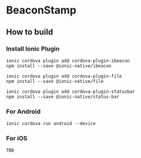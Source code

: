 # BeaconStamp

## How to build

### Install Ionic Plugin

~~~
ionic cordova plugin add cordova-plugin-ibeacon
npm install --save @ionic-native/ibeacon
~~~

~~~
ionic cordova plugin add cordova-plugin-file
npm install --save @ionic-native/file
~~~

~~~
ionic cordova plugin add cordova-plugin-statusbar
npm install --save @ionic-native/status-bar
~~~

### For Android
~~~
ionic cordova run android --device
~~~

### For iOS
~~~
TBD
~~~
